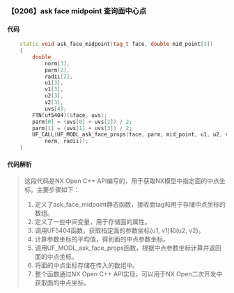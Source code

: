 ### 【0206】ask face midpoint 查询面中心点

#### 代码

```cpp
    static void ask_face_midpoint(tag_t face, double mid_point[3])  
    {  
        double  
            norm[3],  
            parm[2],  
            radii[2],  
            u1[3],  
            v1[3],  
            u2[3],  
            v2[3],  
            uvs[4];  
        FTN(uf5404)(&face, uvs);  
        parm[0] = (uvs[0] + uvs[2]) / 2;  
        parm[1] = (uvs[1] + uvs[3]) / 2;  
        UF_CALL(UF_MODL_ask_face_props(face, parm, mid_point, u1, u2, v1, v2,   
            norm, radii));  
    }

```

#### 代码解析

> 这段代码是NX Open C++ API编写的，用于获取NX模型中指定面的中点坐标。主要步骤如下：
>
> 1. 定义了ask_face_midpoint静态函数，接收面tag和用于存储中点坐标的数组。
> 2. 定义了一些中间变量，用于存储面的属性。
> 3. 调用UF5404函数，获取指定面的参数坐标(u1, v1)和(u2, v2)。
> 4. 计算参数坐标的平均值，得到面的中点参数坐标。
> 5. 调用UF_MODL_ask_face_props函数，根据中点参数坐标计算并返回面的中点坐标。
> 6. 将面的中点坐标存储在传入的数组中。
> 7. 整个函数通过NX Open C++ API实现，可以用于NX Open二次开发中获取面的中点坐标。
>
